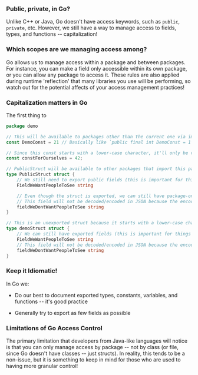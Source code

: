 ### Public, private, in Go?

Unlike C++ or Java, Go doesn't have access keywords, such as `public`, `private`, etc. However, we still have a way to manage access to fields, types, and functions -- capitalization!

### Which scopes are we managing access among?

Go allows us to manage access within a package and between packages. For instance, you can make a field only accessible within its own package, or you can allow any package to access it. These rules are also applied during runtime 'reflection' that many libraries you use will be performing, so watch out for the potential affects of your access management practices!

### Capitalization matters in Go

The first thing to

```go
package demo

// This will be available to packages other than the current one via import since it starts with a capital character
const DemoConst = 21 // Basically like `public final int DemoConst = 1` for those familiar with Java

// Since this const starts with a lower-case character, it'll only be visible within this package
const constForOurselves = 42;

// PublicStruct will be available to other packages that import this package since it starts with a capital character
type PublicStruct struct {
    // We still need to export public fields (this is important for things like JSON decoding/encoding)
    FieldWeWantPeopleToSee string

    // Even though the struct is exported, we can still have package-only fields
    // This field will not be decoded/encoded in JSON because the encoding/json package won't be able to see it
    fieldWeDontWantPeopleToSee string
}

// This is an unexported struct because it starts with a lower-case character
type demoStruct struct {
    // We can still have exported fields (this is important for things like JSON decoding/encoding)
    FieldWeWantPeopleToSee string
    // This field will not be decoded/encoded in JSON because the encoding/json package won't be able to see it
    fieldWeDontWantPeopleToSee string
}

```

### Keep it Idiomatic!

In Go we:

* Do our best to document exported types, constants, variables, and functions -- it's good practice

* Generally try to export as few fields as possible

### Limitations of Go Access Control

The primary limitation that developers from Java-like languages will notice is that you can only manage access by package -- not by class (or file, since Go doesn't have classes -- just structs). In reality, this tends to be a non-issue, but it is something to keep in mind for those who are used to having more granular control!
